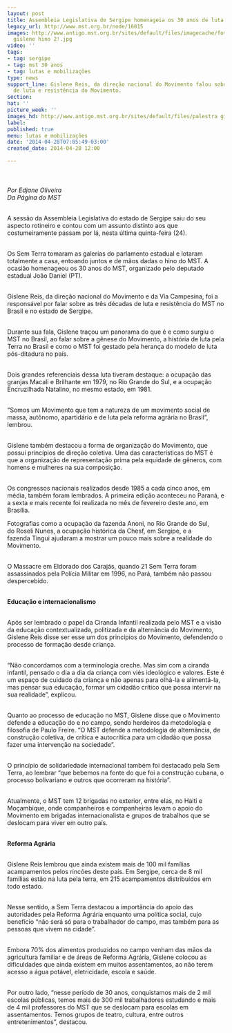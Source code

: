 ```yaml
---
layout: post
title: Assembleia Legislativa de Sergipe homenageia os 30 anos de luta do MST
legacy_url: http://www.mst.org.br/node/16015
images: http://www.antigo.mst.org.br/sites/default/files/imagecache/foto_destaque/palestra
  gislene hino 2!.jpg
video: ''
tags:
- tag: sergipe
- tag: mst 30 anos
- tag: lutas e mobilizações
type: news
support_line: Gislene Reis, da direção nacional do Movimento falou sobre as três décadas
  de luta e resistência do Movimento.
section: 
hat: ''
picture_week: ''
images_hd: http://www.antigo.mst.org.br/sites/default/files/palestra gislene hino 2!.jpg
label: 
published: true
menu: lutas e mobilizações
date: '2014-04-28T07:05:49-03:00'
created_date: 2014-04-28 12:00

---
```

<p><img style="margin: 10px;" src="http://www.antigo.mst.org.br/sites/default/files/palestra%20gislene%20hino%202.jpg" alt=""><br><br><em>Por Edjane Oliveira<br>Da Página do MST</em></p><p><br>A sessão da Assembleia Legislativa do estado de Sergipe saiu do seu aspecto rotineiro e contou com um assunto distinto aos que costumeiramente passam por lá, nesta última quinta-feira (24).<br>&nbsp;</p><p>Os Sem Terra tomaram as galerias do parlamento estadual e lotaram totalmente a casa, entoando juntos e de mãos dadas o hino do MST.&nbsp;A ocasião homenageou os 30 anos do MST, organizado pelo deputado estadual João Daniel (PT).&nbsp;</p><p><br>Gislene Reis, da direção nacional do Movimento e da Via Campesina, foi a responsável por falar sobre as três décadas de luta e resistência do MST no Brasil e no estado de Sergipe.&nbsp;</p><p><br>Durante sua fala, Gislene traçou um panorama do que é e como surgiu o MST no Brasil, ao falar sobre a gênese do Movimento, a história de luta pela Terra no Brasil e como o MST foi gestado pela herança do modelo de luta pós-ditadura no país.&nbsp;</p><p><br>Dois grandes referenciais dessa luta tiveram destaque: a ocupação das granjas Macali e Brilhante em 1979, no Rio Grande do Sul, e a ocupação Encruzilhada Natalino, no mesmo estado, em 1981.&nbsp;</p><p><br>“Somos um Movimento que tem a natureza de um movimento social de massa, autônomo, apartidário e de luta pela reforma agrária no Brasil”, lembrou.</p><p><br>Gislene também destacou a forma de organização do Movimento, que possui princípios de direção coletiva. Uma das características do MST é que a organização de representação prima pela equidade de gêneros, com homens e mulheres na sua composição.</p><p><br>Os congressos nacionais realizados desde 1985 a cada cinco anos, em média, também foram lembrados. A primeira edição aconteceu no Paraná, e a sexta e mais recente foi realizada no mês de fevereiro deste ano, em Brasília.</p><p><img style="margin: 10px; float: right;" src="http://www.antigo.mst.org.br/sites/default/files/palestra%20gislene%20ela%201.jpg" alt=""></p><p>Fotografias como a ocupação da fazenda Anoni, no Rio Grande do Sul, do Roseli Nunes, a ocupação histórica da Chesf, em Sergipe, e a fazenda Tingui ajudaram a mostrar um pouco mais sobre a realidade do Movimento.</p><p><br>O Massacre em Eldorado dos Carajás, quando 21 Sem Terra foram assassinados pela Polícia Militar em 1996, no Pará, também não passou despercebido. &nbsp;</p><p><br><strong>Educação e internacionalismo&nbsp;</strong></p><p><br>Após ser lembrado o papel da Ciranda Infantil realizada pelo MST e a visão da educação contextualizada, politizada e da alternância do Movimento, Gislene Reis disse ser esse um dos princípios do Movimento, defendendo o processo de formação desde criança.&nbsp;</p><p><br>“Não concordamos com a terminologia creche. Mas sim com a ciranda infantil, pensado o dia a dia da criança com viés ideológico e valores. Este é um espaço de cuidado da criança e não apenas para olhá-la e alimentá-la, mas pensar sua educação, formar um cidadão crítico que possa intervir na sua realidade”, explicou.</p><p><br>Quanto ao processo de educação no MST, Gislene disse que o Movimento defende a educação do e no campo, sendo herdeiros da metodologia e filosofia de Paulo Freire. “O MST defende a metodologia de alternância, de construção coletiva, de crítica e autocrítica para um cidadão que possa fazer uma intervenção na sociedade”.</p><p><br>O princípio de solidariedade internacional também foi destacado pela Sem Terra, ao lembrar “que bebemos na fonte do que foi a construção cubana, o processo bolivariano e outros que ocorreram na história”.&nbsp;</p><p><br>Atualmente, o MST tem 12 brigadas no exterior, entre elas, no Haiti e Moçambique, onde companheiros e companheiras levam o apoio do Movimento em brigadas internacionalista e grupos de trabalhos que se deslocam para viver em outro país.</p><p><br><strong>Reforma Agrária</strong></p><p><br>Gislene Reis lembrou que ainda existem mais de 100 mil famílias acampamentos pelos rincões deste país. Em Sergipe, cerca de 8 mil famílias estão na luta pela terra, em 215 acampamentos distribuídos em todo estado.&nbsp;</p><p><br>Nesse sentido, a Sem Terra destacou a importância do apoio das autoridades pela Reforma Agrária enquanto uma política social, cujo benefício “não será só para o trabalhador do campo, mas também para as pessoas que vivem na cidade”.</p><p><br>Embora 70% dos alimentos produzidos no campo venham das mãos da agricultura familiar e de áreas de Reforma Agrária, Gislene colocou as dificuldades que ainda existem em muitos assentamentos, ao não terem acesso a água potável, eletricidade, escola e saúde.</p><p><br>Por outro lado, “nesse período de 30 anos, conquistamos mais de 2 mil escolas públicas, temos mais de 300 mil trabalhadores estudando e mais de 4 mil professores do MST que se deslocam para escolas em assentamentos. Temos grupos de teatro, cultura, entre outros entretenimentos”, destacou.</p><div>&nbsp;</div><div>&nbsp;</div>

